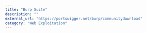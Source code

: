 ```yaml
---
title: "Burp Suite"
description: ""
external_url: "https://portswigger.net/burp/communitydownload"
category: "Web Exploitation"
---
```

